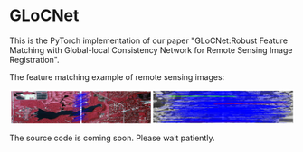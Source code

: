 # GLoCNet
This is the PyTorch implementation of our paper "GLoCNet:Robust Feature Matching with Global-local Consistency Network for Remote Sensing Image Registration". 

The feature matching example of remote sensing images:

![](https://github.com/yiqing18/GLoCNet/blob/main/image.png)

The source code is coming soon. Please wait patiently.

